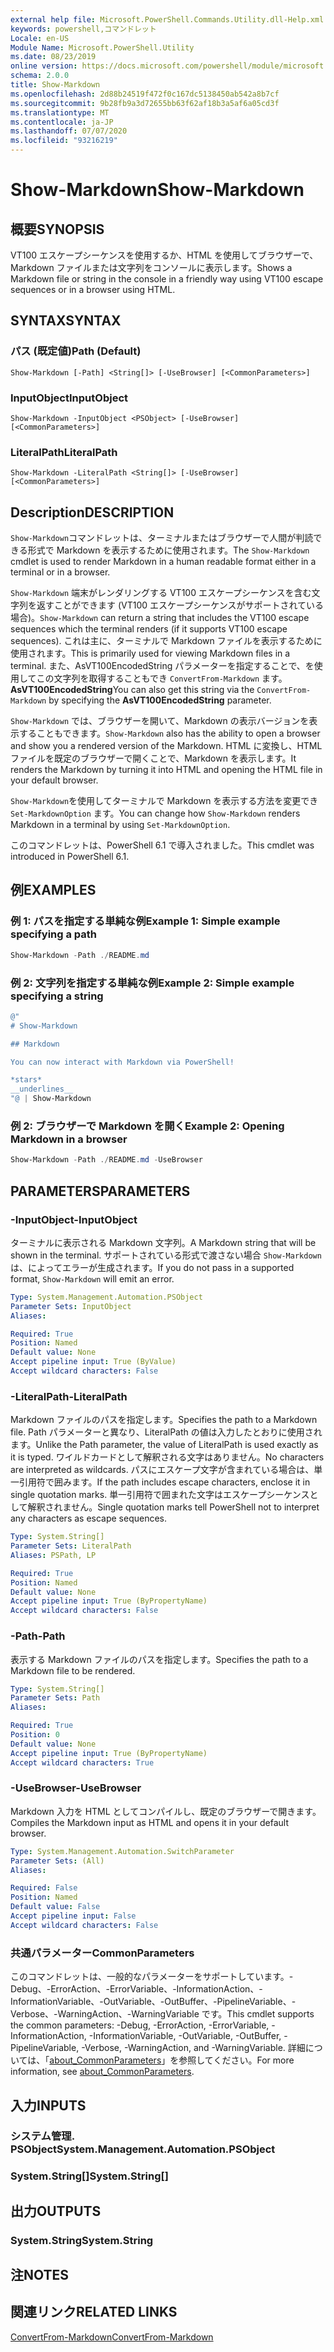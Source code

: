 ```yaml
---
external help file: Microsoft.PowerShell.Commands.Utility.dll-Help.xml
keywords: powershell,コマンドレット
Locale: en-US
Module Name: Microsoft.PowerShell.Utility
ms.date: 08/23/2019
online version: https://docs.microsoft.com/powershell/module/microsoft.powershell.utility/show-markdown?view=powershell-6&WT.mc_id=ps-gethelp
schema: 2.0.0
title: Show-Markdown
ms.openlocfilehash: 2d88b24519f472f0c167dc5138450ab542a8b7cf
ms.sourcegitcommit: 9b28fb9a3d72655bb63f62af18b3a5af6a05cd3f
ms.translationtype: MT
ms.contentlocale: ja-JP
ms.lasthandoff: 07/07/2020
ms.locfileid: "93216219"
---
```

# <span data-ttu-id="9b71a-103">Show-Markdown</span><span class="sxs-lookup"><span data-stu-id="9b71a-103">Show-Markdown</span></span>

## <span data-ttu-id="9b71a-104">概要</span><span class="sxs-lookup"><span data-stu-id="9b71a-104">SYNOPSIS</span></span>
<span data-ttu-id="9b71a-105">VT100 エスケープシーケンスを使用するか、HTML を使用してブラウザーで、Markdown ファイルまたは文字列をコンソールに表示します。</span><span class="sxs-lookup"><span data-stu-id="9b71a-105">Shows a Markdown file or string in the console in a friendly way using VT100 escape sequences or in a browser using HTML.</span></span>

## <span data-ttu-id="9b71a-106">SYNTAX</span><span class="sxs-lookup"><span data-stu-id="9b71a-106">SYNTAX</span></span>

### <span data-ttu-id="9b71a-107">パス (既定値)</span><span class="sxs-lookup"><span data-stu-id="9b71a-107">Path (Default)</span></span>

```
Show-Markdown [-Path] <String[]> [-UseBrowser] [<CommonParameters>]
```

### <span data-ttu-id="9b71a-108">InputObject</span><span class="sxs-lookup"><span data-stu-id="9b71a-108">InputObject</span></span>

```
Show-Markdown -InputObject <PSObject> [-UseBrowser] [<CommonParameters>]
```

### <span data-ttu-id="9b71a-109">LiteralPath</span><span class="sxs-lookup"><span data-stu-id="9b71a-109">LiteralPath</span></span>

```
Show-Markdown -LiteralPath <String[]> [-UseBrowser] [<CommonParameters>]
```

## <span data-ttu-id="9b71a-110">Description</span><span class="sxs-lookup"><span data-stu-id="9b71a-110">DESCRIPTION</span></span>

<span data-ttu-id="9b71a-111">`Show-Markdown`コマンドレットは、ターミナルまたはブラウザーで人間が判読できる形式で Markdown を表示するために使用されます。</span><span class="sxs-lookup"><span data-stu-id="9b71a-111">The `Show-Markdown` cmdlet is used to render Markdown in a human readable format either in a terminal or in a browser.</span></span>

<span data-ttu-id="9b71a-112">`Show-Markdown` 端末がレンダリングする VT100 エスケープシーケンスを含む文字列を返すことができます (VT100 エスケープシーケンスがサポートされている場合)。</span><span class="sxs-lookup"><span data-stu-id="9b71a-112">`Show-Markdown` can return a string that includes the VT100 escape sequences which the terminal renders (if it supports VT100 escape sequences).</span></span> <span data-ttu-id="9b71a-113">これは主に、ターミナルで Markdown ファイルを表示するために使用されます。</span><span class="sxs-lookup"><span data-stu-id="9b71a-113">This is primarily used for viewing Markdown files in a terminal.</span></span> <span data-ttu-id="9b71a-114">また、AsVT100EncodedString パラメーターを指定することで、を使用してこの文字列を取得することもでき `ConvertFrom-Markdown` ます。 **AsVT100EncodedString**</span><span class="sxs-lookup"><span data-stu-id="9b71a-114">You can also get this string via the `ConvertFrom-Markdown` by specifying the **AsVT100EncodedString** parameter.</span></span>

<span data-ttu-id="9b71a-115">`Show-Markdown` では、ブラウザーを開いて、Markdown の表示バージョンを表示することもできます。</span><span class="sxs-lookup"><span data-stu-id="9b71a-115">`Show-Markdown` also has the ability to open a browser and show you a rendered version of the Markdown.</span></span> <span data-ttu-id="9b71a-116">HTML に変換し、HTML ファイルを既定のブラウザーで開くことで、Markdown を表示します。</span><span class="sxs-lookup"><span data-stu-id="9b71a-116">It renders the Markdown by turning it into HTML and opening the HTML file in your default browser.</span></span>

<span data-ttu-id="9b71a-117">`Show-Markdown`を使用してターミナルで Markdown を表示する方法を変更でき `Set-MarkdownOption` ます。</span><span class="sxs-lookup"><span data-stu-id="9b71a-117">You can change how `Show-Markdown` renders Markdown in a terminal by using `Set-MarkdownOption`.</span></span>

<span data-ttu-id="9b71a-118">このコマンドレットは、PowerShell 6.1 で導入されました。</span><span class="sxs-lookup"><span data-stu-id="9b71a-118">This cmdlet was introduced in PowerShell 6.1.</span></span>

## <span data-ttu-id="9b71a-119">例</span><span class="sxs-lookup"><span data-stu-id="9b71a-119">EXAMPLES</span></span>

### <span data-ttu-id="9b71a-120">例 1: パスを指定する単純な例</span><span class="sxs-lookup"><span data-stu-id="9b71a-120">Example 1: Simple example specifying a path</span></span>

```powershell
Show-Markdown -Path ./README.md
```

### <span data-ttu-id="9b71a-121">例 2: 文字列を指定する単純な例</span><span class="sxs-lookup"><span data-stu-id="9b71a-121">Example 2: Simple example specifying a string</span></span>

```powershell
@"
# Show-Markdown

## Markdown

You can now interact with Markdown via PowerShell!

*stars*
__underlines__
"@ | Show-Markdown
```

### <span data-ttu-id="9b71a-122">例 2: ブラウザーで Markdown を開く</span><span class="sxs-lookup"><span data-stu-id="9b71a-122">Example 2: Opening Markdown in a browser</span></span>

```powershell
Show-Markdown -Path ./README.md -UseBrowser
```

## <span data-ttu-id="9b71a-123">PARAMETERS</span><span class="sxs-lookup"><span data-stu-id="9b71a-123">PARAMETERS</span></span>

### <span data-ttu-id="9b71a-124">-InputObject</span><span class="sxs-lookup"><span data-stu-id="9b71a-124">-InputObject</span></span>

<span data-ttu-id="9b71a-125">ターミナルに表示される Markdown 文字列。</span><span class="sxs-lookup"><span data-stu-id="9b71a-125">A Markdown string that will be shown in the terminal.</span></span> <span data-ttu-id="9b71a-126">サポートされている形式で渡さない場合 `Show-Markdown` は、によってエラーが生成されます。</span><span class="sxs-lookup"><span data-stu-id="9b71a-126">If you do not pass in a supported format, `Show-Markdown` will emit an error.</span></span>

```yaml
Type: System.Management.Automation.PSObject
Parameter Sets: InputObject
Aliases:

Required: True
Position: Named
Default value: None
Accept pipeline input: True (ByValue)
Accept wildcard characters: False
```

### <span data-ttu-id="9b71a-127">-LiteralPath</span><span class="sxs-lookup"><span data-stu-id="9b71a-127">-LiteralPath</span></span>

<span data-ttu-id="9b71a-128">Markdown ファイルのパスを指定します。</span><span class="sxs-lookup"><span data-stu-id="9b71a-128">Specifies the path to a Markdown file.</span></span> <span data-ttu-id="9b71a-129">Path パラメーターと異なり、LiteralPath の値は入力したとおりに使用されます。</span><span class="sxs-lookup"><span data-stu-id="9b71a-129">Unlike the Path parameter, the value of LiteralPath is used exactly as it is typed.</span></span> <span data-ttu-id="9b71a-130">ワイルドカードとして解釈される文字はありません。</span><span class="sxs-lookup"><span data-stu-id="9b71a-130">No characters are interpreted as wildcards.</span></span> <span data-ttu-id="9b71a-131">パスにエスケープ文字が含まれている場合は、単一引用符で囲みます。</span><span class="sxs-lookup"><span data-stu-id="9b71a-131">If the path includes escape characters, enclose it in single quotation marks.</span></span> <span data-ttu-id="9b71a-132">単一引用符で囲まれた文字はエスケープシーケンスとして解釈されません。</span><span class="sxs-lookup"><span data-stu-id="9b71a-132">Single quotation marks tell PowerShell not to interpret any characters as escape sequences.</span></span>

```yaml
Type: System.String[]
Parameter Sets: LiteralPath
Aliases: PSPath, LP

Required: True
Position: Named
Default value: None
Accept pipeline input: True (ByPropertyName)
Accept wildcard characters: False
```

### <span data-ttu-id="9b71a-133">-Path</span><span class="sxs-lookup"><span data-stu-id="9b71a-133">-Path</span></span>

<span data-ttu-id="9b71a-134">表示する Markdown ファイルのパスを指定します。</span><span class="sxs-lookup"><span data-stu-id="9b71a-134">Specifies the path to a Markdown file to be rendered.</span></span>

```yaml
Type: System.String[]
Parameter Sets: Path
Aliases:

Required: True
Position: 0
Default value: None
Accept pipeline input: True (ByPropertyName)
Accept wildcard characters: True
```

### <span data-ttu-id="9b71a-135">-UseBrowser</span><span class="sxs-lookup"><span data-stu-id="9b71a-135">-UseBrowser</span></span>

<span data-ttu-id="9b71a-136">Markdown 入力を HTML としてコンパイルし、既定のブラウザーで開きます。</span><span class="sxs-lookup"><span data-stu-id="9b71a-136">Compiles the Markdown input as HTML and opens it in your default browser.</span></span>

```yaml
Type: System.Management.Automation.SwitchParameter
Parameter Sets: (All)
Aliases:

Required: False
Position: Named
Default value: False
Accept pipeline input: False
Accept wildcard characters: False
```

### <span data-ttu-id="9b71a-137">共通パラメーター</span><span class="sxs-lookup"><span data-stu-id="9b71a-137">CommonParameters</span></span>

<span data-ttu-id="9b71a-138">このコマンドレットは、一般的なパラメーターをサポートしています。-Debug、-ErrorAction、-ErrorVariable、-InformationAction、-InformationVariable、-OutVariable、-OutBuffer、-PipelineVariable、-Verbose、-WarningAction、-WarningVariable です。</span><span class="sxs-lookup"><span data-stu-id="9b71a-138">This cmdlet supports the common parameters: -Debug, -ErrorAction, -ErrorVariable, -InformationAction, -InformationVariable, -OutVariable, -OutBuffer, -PipelineVariable, -Verbose, -WarningAction, and -WarningVariable.</span></span> <span data-ttu-id="9b71a-139">詳細については、「[about_CommonParameters](https://go.microsoft.com/fwlink/?LinkID=113216)」を参照してください。</span><span class="sxs-lookup"><span data-stu-id="9b71a-139">For more information, see [about_CommonParameters](https://go.microsoft.com/fwlink/?LinkID=113216).</span></span>

## <span data-ttu-id="9b71a-140">入力</span><span class="sxs-lookup"><span data-stu-id="9b71a-140">INPUTS</span></span>

### <span data-ttu-id="9b71a-141">システム管理. PSObject</span><span class="sxs-lookup"><span data-stu-id="9b71a-141">System.Management.Automation.PSObject</span></span>

### <span data-ttu-id="9b71a-142">System.String[]</span><span class="sxs-lookup"><span data-stu-id="9b71a-142">System.String[]</span></span>

## <span data-ttu-id="9b71a-143">出力</span><span class="sxs-lookup"><span data-stu-id="9b71a-143">OUTPUTS</span></span>

### <span data-ttu-id="9b71a-144">System.String</span><span class="sxs-lookup"><span data-stu-id="9b71a-144">System.String</span></span>

## <span data-ttu-id="9b71a-145">注</span><span class="sxs-lookup"><span data-stu-id="9b71a-145">NOTES</span></span>

## <span data-ttu-id="9b71a-146">関連リンク</span><span class="sxs-lookup"><span data-stu-id="9b71a-146">RELATED LINKS</span></span>

[<span data-ttu-id="9b71a-147">ConvertFrom-Markdown</span><span class="sxs-lookup"><span data-stu-id="9b71a-147">ConvertFrom-Markdown</span></span>](ConvertFrom-Markdown.md)
